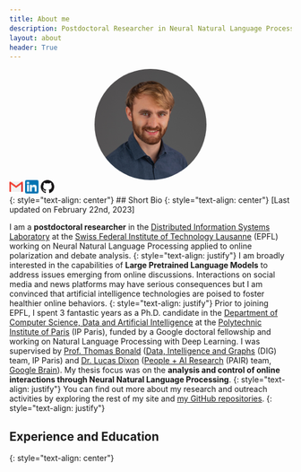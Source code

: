 ```yaml
---
title: About me
description: Postdoctoral Researcher in Neural Natural Language Processing
layout: about
header: True
---
```


<img src="img/LAUGIER_Leo_1_cropped.jpg" style='width: 200px ; border-radius: 120px ; margin-left: auto; margin-right: auto; display: block;'>
<div style='display: block; margin-left: auto; margin-right: auto; '>
  <a href="mailto:leojlaugier[at]gmail.com" target="_blank"><img src="img/gmail.svg" width="24"></a>
  <a href="https://www.linkedin.com/in/leolaugier" target="_blank"><img src="img/linkedin14.png" width="24"></a>
  <a href="https://github.com/LeoLaugier" target="_blank"><img src="img/github32.png" width="24"></a>
</div>
{: style="text-align: center"}
## Short Bio 
{: style="text-align: center"}
<!--
<div style='position: absolute; z-index: 0 ; margin-left : -270px ; margin-top: -30px'>
  <img src="img/leo.jpg" style='width: 200px ; border-radius: 120px '>
</div>
<div style='position: absolute; z-index: 0 ; margin-left : -220px ; margin-top: 180px'>
  <a href="mailto:leojlaugier[at]gmail.com" target="_blank"><img src="img/gmail.svg" width="24"></a>
</div>
<div style='position: absolute; z-index: 0 ; margin-left : -180px ; margin-top: 180px'>
  <a href="https://www.linkedin.com/in/leolaugier" target="_blank"><img src="img/linkedin14.png" width="24"></a>
</div>
<div style='position: absolute; z-index: 0 ; margin-left : -142px ; margin-top: 180px'>
  <a href="https://github.com/LeoLaugier" target="_blank"><img src="img/github32.png" width="24"></a>
</div>
--> 
<!--I come from Paris where I learned engineering and I built an academic background in mathematics and computer science. Previously, I worked as a **Research Engineer** at [**I²R -- A*Star**](https://www.a-star.edu.sg/) in the **Deep Learning** 2.0 team. My research focused on incorporating Common Sense knowledge from knowledge graph into Natural Language Processing systems. I graduated in 2018 from the **Master of Engineering** in EECS of [**UC Berkeley**](https://funginstitute.berkeley.edu/programs-centers/full-time-program/), specializing in Data Science and Systems with added emphasis on Engineering Leadership and strong insights in Entrepreneurship. --> 
[Last updated on February 22nd, 2023]

I am a **postdoctoral researcher** in the [Distributed Information Systems Laboratory](https://www.epfl.ch/labs/lsir/) at the [Swiss Federal Institute of Technology Lausanne](https://www.epfl.ch/en/) (EPFL) working on Neural Natural Language Processing applied to online polarization and debate analysis.
{: style="text-align: justify"}
I am broadly interested in the capabilities of **Large Pretrained Language Models** to address issues emerging from online discussions. 
Interactions on social media and news platforms may have serious consequences but I am convinced that artificial intelligence technologies are poised to foster healthier online behaviors.
{: style="text-align: justify"}
Prior to joining EPFL, I spent 3 fantastic years as a Ph.D. candidate in the [Department of Computer Science, Data and Artificial Intelligence](https://www.ip-paris.fr/en/research/education-and-research-departments/department-computer-science-data-and-artificial-intelligence) at the [Polytechnic Institute of Paris](https://www.ip-paris.fr/) (IP Paris), funded by a Google doctoral fellowship and working on Natural Language Processing with Deep Learning. I was supervised by [Prof. Thomas Bonald](https://perso.telecom-paristech.fr/bonald/Home_page.html) ([Data, Intelligence and Graphs](https://dig.telecom-paris.fr/blog/) (DIG) team, IP Paris) and [Dr. Lucas Dixon](https://research.google/people/LucasDixon/) ([People + AI Research](https://research.google/teams/brain/pair/ ) (PAIR) team, [Google Brain](https://ai.google/)). 
My thesis focus was on the **analysis and control of online interactions through Neural Natural Language Processing**.
{: style="text-align: justify"}
You can find out more about my research and outreach activities by exploring the rest of my site and [my GitHub repositories](https://github.com/LeoLaugier). 
{: style="text-align: justify"}

## Experience and Education
{: style="text-align: center"}
<!--
## Experience
<div style='position: absolute; z-index: 0 ; margin-left : -270px ; margin-top: 70px'>
  <a href="https://www.a-star.edu.sg" target="_blank"><img src="img/logo_astar.jpg" style='width: 200px '></a>
</div>

* June 2018 - February 2019: [_Research Engineer_](https://www.a-star.edu.sg/i2r/RESEARCH/DEEP-LEARNING) -- **Agency for Science, Technology and Research (A\*STAR) Institute for Infocomm Research (I²R)**, Singapore <a href="https://www.python.org/" target="_blank"><img src="img/Python.svg" height="18" ></a> <a href="https://pytorch.org/" target="_blank"><img src="img/pytorch_logo.png" height="21" ></a> <a href="https://www.kernel.org/" target="_blank"><img src="img/linux_logo.png" height="18" ></a> <a href="https://www.ubuntu.com/" target="_blank"><img src="img/ubuntu_logo32.png" height="18" ></a> <a href="https://www.latex-project.org/" target="_blank"><img src="img/latex_logo.png" height="18" ></a> <a href="https://jupyter.org/" target="_blank"><img src="img/jupyter_logo.png" height="18" ></a>
  * Incorporated **Common Sense knowledge** from MIT **ConceptNet** knowledge base into **NLP** systems with **PyTorch**.
  * Built relevant **Common Sense graphs** to improve **Sentiment Analysis** and **Question Answering** systems. 
  * Tuned **hyperparameters** to find the best architecture for **Graph Convolutional Neural Networks** (GCNN). 
  * **Published** as first author in the Machine Learning for Molecules and Materials **NeurIPS 2018 Workshop** _Predicting thermoelectric properties from crystal graphs and material descriptors - first application for functional materials._

<div style='position: absolute; z-index: 0 ; margin-left : -260px ; margin-top: 40px'>
  <a href="https://geniusglobal.fr/public.html" target="_blank"><img src="img/genius_logo.jpg" style='width: 180px '></a>
</div>  
* December 2015 - December 2016: [_General Secretary_](https://www.facebook.com/centralesupelecgenius/) -- **Genius CentraleSupélec**, Gif-sur-Yvette, France
  * Genius is a federation that includes 8 student associations from French institutions of higher education. Its objective is to federate student entrepreneurs to favor innovation and to spur new business start-up.
  * Coordinated and hosted 2 pitch contests and 5 meetings between 200 students and 30 startups.
  * Facilitated weekly club meetings for 29 members.
  * Won the 2015 Startup Night over 7 competing teams.

<div style='position: absolute; z-index: 0 ; margin-left : -260px '>
  <a href="https://www.ibm.com/ibm/clientcenter/montpellier/index.shtml" target="_blank"><img src="img/ibm_logo.png" style='width: 180px '></a>
</div>  
* July 2016: [_Practical Trainee_](https://www.ibm.com/ibm/clientcenter/montpellier/index.shtml) -- **IBM**, Montpellier, France
  * Supported a team of experts and architects to the implementation of technical platforms in a data center.
<div style='position: absolute; z-index: 0 ; margin-left : -270px'>
  <a href="https://www.lanl.gov/" target="_blank"><img src="img/lanl_logo.png" style='width: 200px '></a>
</div>  
* July 2014 - August 2014: [_Undergraduate summer intern_](https://public.lanl.gov/geophysics/geophysics/index.shtml) -- **Los Alamos National Laboratory**, Los Alamos, New Mexico <a href="https://www.mathworks.com/products/matlab.html" target="_blank"><img src="img/matlab_logo.gif" height="18" ></a>
	* <u>Division</u>: Earth and Environmental Science  
  * Computed regularized least squares methods on data from the **Dynamic AcoustoElasticity Testing** to find parameters of the behavior of non-linear materials.


## Education
<div style='position: absolute; z-index: 0 ; margin-left : -245px'>
  <a href="https://www.berkeley.edu/" target="_blank"><img src="img/seal_berkeley.png" style='width: 150px '></a>
</div>
* August 2017 - May 2018: [_Master of Engineering_](https://eecs.berkeley.edu/academics/graduate/industry-programs/meng) -- **University of California**, Berkeley, California
    * <u>Department</u>: **Electrical Engineering and Computer Sciences** 
    * <u>Concentration</u>: **Data Science & Systems**
    * <u>Relevant coursework</u>: Machine Learning <a href="https://scikit-learn.org/stable/" target="_blank"><img src="img/scikit-learn_logo.png" height="18" ></a> , Database Systems <a href="https://www.postgresql.org/" target="_blank"><img src="img/postgresql_logo.png" height="18" ></a> , Deep Learning <a href="https://www.tensorflow.org/" target="_blank"><img src="img/tensorflow_logo.png" height="18" ></a> , Parallel Computing <a href="https://isocpp.org/" target="_blank"><img src="img/cpp_logo.png" height="18" ></a> <a href="https://www.openmp.org/" target="_blank"><img src="img/openmp_logo.png" height="18" ></a> <a href="https://mpi4py.readthedocs.io/en/stable/" target="_blank"><img src="img/MPI_logo.gif" height="18" ></a> <a href="https://developer.nvidia.com/cuda-zone" target="_blank"><img src="img/cuda_logo.jpg" height="18" ></a>
    * <u>GPA</u>: 3.86/4.0 
<div style='position: absolute; z-index: 0 ; margin-left : -295px ; margin-top: 30px '>
  <a href="https://www.centralesupelec.fr/en" target="_blank"><img src="img/logocs.png" style='width: 250px'></a>
</div>
* September 2015 - July 2017: [_Bachelor of Science_](https://www.centralesupelec.fr/en/our-studies) -- **University of Paris-Saclay**, Gif-sur-Yvette, France
    * <u>School</u>: **CentraleSupéléc**
    * <u>Major</u>: Electrical Engineering and Computer Sciences 
    * <u>Relevant coursework</u>: Software Engineering  <a href="https://www.java.com/en/" target="_blank"><img src="img/java_logo.png" height="18" ></a> <a href="http://uml.org/" target="_blank"><img src="img/uml_logo.png" height="18" ></a> , Information Theory, Probability Theory, Statistics, Optimization, Big Data.
    * <u>GPA</u>: 3.95/4 ; <u>Ranking</u>: 21st / 462
<div style='position: absolute; z-index: 0 ; margin-left : -270px ; margin-top: 20px'>
  <a href="https://prepas.org/index.php?article=1" target="_blank"><img src="img/logofrance.png" style='width: 200px'></a>
</div>
* September 2013 - July 2015: [_Preparatory years for high scientific schools_](/doc/curriculumcpge.pdf) -- **Lycée Condorcet**, Paris, France
    * <u>Major</u>: **Mathematics, Physics and Computer Sciences** 
    * <u>Relevant coursework</u>: Programming Methods <a href="http://caml.inria.fr/" target="_blank"><img src="img/caml_logo.ico" height="18" ></a> , Data Structures and Algorithms <a href="https://www.python.org/" target="_blank"><img src="img/Python.svg" height="18" ></a> <a href="https://www.mysql.com/" target="_blank"><img src="img/mysql_logo.svg" height="24" ></a> , Logic, Finite Automata, Algebra, General Topology, Euclidean and Hermitian spaces, Function of several real variables and differential calculus.
-->    
